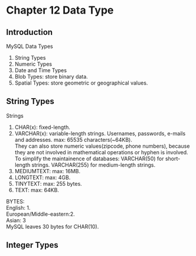 # Chapter 12 Data Type
## Introduction
MySQL Data Types
1. String Types
2. Numeric Types
3. Date and Time Types
4. Blob Types: store binary data.
5. Spatial Types: store geometric or geographical values.

## String Types
Strings    
1. CHAR(x): fixed-length.  
2. VARCHAR(x): variable-length strings. Usernames, passwords, e-mails and addresses. max: 65535 characters(~64KB).  
They can also store numeric values(zipcode, phone numbers), because they are not involved in mathematical operations or hyphen is involved.
To simplify the maintainence of databases: VARCHAR(50) for short-length strings. VARCHAR(255) for medium-length strings.  
3. MEDIUMTEXT: max: 16MB.
4. LONGTEXT: max: 4GB.
5. TINYTEXT: max: 255 bytes.
6. TEXT: max: 64KB.

BYTES:  
English: 1.  
European/Middle-eastern:2.  
Asian: 3   
MySQL leaves 30 bytes for CHAR(10).

## Integer Types
